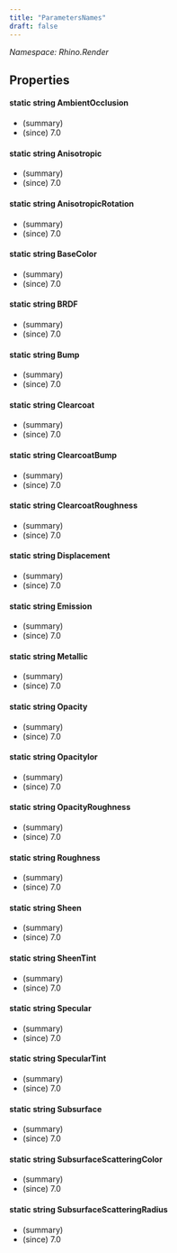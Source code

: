 ```yaml
---
title: "ParametersNames"
draft: false
---
```


*Namespace: Rhino.Render*
## Properties
#### static string AmbientOcclusion
- (summary) 
- (since) 7.0
#### static string Anisotropic
- (summary) 
- (since) 7.0
#### static string AnisotropicRotation
- (summary) 
- (since) 7.0
#### static string BaseColor
- (summary) 
- (since) 7.0
#### static string BRDF
- (summary) 
- (since) 7.0
#### static string Bump
- (summary) 
- (since) 7.0
#### static string Clearcoat
- (summary) 
- (since) 7.0
#### static string ClearcoatBump
- (summary) 
- (since) 7.0
#### static string ClearcoatRoughness
- (summary) 
- (since) 7.0
#### static string Displacement
- (summary) 
- (since) 7.0
#### static string Emission
- (summary) 
- (since) 7.0
#### static string Metallic
- (summary) 
- (since) 7.0
#### static string Opacity
- (summary) 
- (since) 7.0
#### static string OpacityIor
- (summary) 
- (since) 7.0
#### static string OpacityRoughness
- (summary) 
- (since) 7.0
#### static string Roughness
- (summary) 
- (since) 7.0
#### static string Sheen
- (summary) 
- (since) 7.0
#### static string SheenTint
- (summary) 
- (since) 7.0
#### static string Specular
- (summary) 
- (since) 7.0
#### static string SpecularTint
- (summary) 
- (since) 7.0
#### static string Subsurface
- (summary) 
- (since) 7.0
#### static string SubsurfaceScatteringColor
- (summary) 
- (since) 7.0
#### static string SubsurfaceScatteringRadius
- (summary) 
- (since) 7.0

